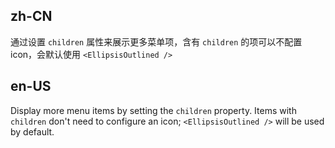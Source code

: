 ## zh-CN

通过设置 `children` 属性来展示更多菜单项，含有 `children` 的项可以不配置 icon，会默认使用 `<EllipsisOutlined />`

## en-US

Display more menu items by setting the `children` property. Items with `children` don't need to configure an icon; `<EllipsisOutlined />` will be used by default.
